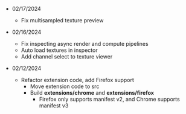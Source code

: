 * 02/17/2024
    * Fix multisampled texture preview

* 02/16/2024
    * Fix inspecting async render and compute pipelines
    * Auto load textures in inspector
    * Add channel select to texture viewer

* 02/12/2024
    * Refactor extension code, add Firefox support
        * Move extension code to src
        * Build **extensions/chrome** and **extensions/firefox**
            * Firefox only supports manifest v2, and Chrome supports manifest v3

